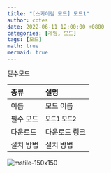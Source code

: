 ```yaml
---
title: "[스카이림 모드] 모드1"
author: cotes
date: 2022-06-11 12:00:00 +0800
categories: [게임, 모드]
tags: [모드]
math: true
mermaid: true
---
```


필수모드

| 종류             | 설명            |
|:----------------|:---------------|
| 이름             | 모드 이름        |
| 필수 모드         | `모드1`  `모드2` |
| 다운로드          | 다운로드 링크     |
| 설치 방법         | 설치 방법        |

![mstile-150x150](https://user-images.githubusercontent.com/76558033/173180869-c077896d-e9fa-42ce-a4c0-a1828d294074.png)

